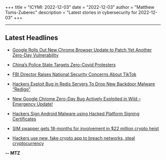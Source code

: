 +++
title = "ICYMI: 2022-12-03"
date = "2022-12-03"
author = "Matthew Toms-Zuberec"
description = "Latest stories in cybersecurity for 2022-12-03"
+++

---------------------------------------------------------------------------
## Latest Headlines
- [Google Rolls Out New Chrome Browser Update to Patch Yet Another Zero-Day Vulnerability](https://thehackernews.com/2022/12/google-rolls-out-new-chrome-browser.html)

- [China’s Police State Targets Zero-Covid Protesters](https://www.wired.com/story/china-zero-covid-protest-crackdown/)

- [FBI Director Raises National Security Concerns About TikTok](https://www.securityweek.com/fbi-director-raises-national-security-concerns-about-tiktok)

- [Hackers Exploit Bug in Redis Servers To Drop New Backdoor Malware “Redigo”](https://cybersecuritynews.com/hackers-drops-bakcdoor-malware-redigo-redis-server/)

- [New Google Chrome Zero-Day Bug Actively Exploited in Wild – Emergency Update!](https://cybersecuritynews.com/google-chromhe-9th-zero-day-bug/)

- [Hackers Sign Android Malware using Hacked Platform Signing Certificates](https://cybersecuritynews.com/hackers-sign-android-malware/)

- [SIM swapper gets 18-months for involvement in $22 million crypto heist](https://www.bleepingcomputer.com/news/security/sim-swapper-gets-18-months-for-involvement-in-22-million-crypto-heist/)

- [Hackers use new, fake crypto app to breach networks, steal cryptocurrency](https://www.bleepingcomputer.com/news/security/hackers-use-new-fake-crypto-app-to-breach-networks-steal-cryptocurrency/)

**-- MTZ**